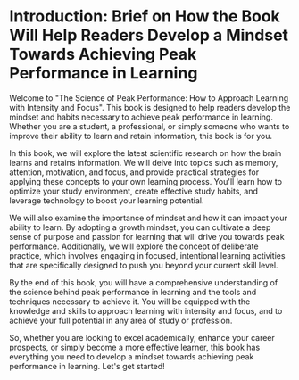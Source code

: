 Introduction: Brief on How the Book Will Help Readers Develop a Mindset Towards Achieving Peak Performance in Learning
======================================================================================================================

Welcome to "The Science of Peak Performance: How to Approach Learning with Intensity and Focus". This book is designed to help readers develop the mindset and habits necessary to achieve peak performance in learning. Whether you are a student, a professional, or simply someone who wants to improve their ability to learn and retain information, this book is for you.

In this book, we will explore the latest scientific research on how the brain learns and retains information. We will delve into topics such as memory, attention, motivation, and focus, and provide practical strategies for applying these concepts to your own learning process. You'll learn how to optimize your study environment, create effective study habits, and leverage technology to boost your learning potential.

We will also examine the importance of mindset and how it can impact your ability to learn. By adopting a growth mindset, you can cultivate a deep sense of purpose and passion for learning that will drive you towards peak performance. Additionally, we will explore the concept of deliberate practice, which involves engaging in focused, intentional learning activities that are specifically designed to push you beyond your current skill level.

By the end of this book, you will have a comprehensive understanding of the science behind peak performance in learning and the tools and techniques necessary to achieve it. You will be equipped with the knowledge and skills to approach learning with intensity and focus, and to achieve your full potential in any area of study or profession.

So, whether you are looking to excel academically, enhance your career prospects, or simply become a more effective learner, this book has everything you need to develop a mindset towards achieving peak performance in learning. Let's get started!
